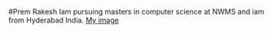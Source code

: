 #Prem Rakesh
Iam pursuing masters in computer science at NWMS and iam from Hyderabad India.
[My image](C:\Users\S565102\Desktop\webapps-repo\my2-PremRakesh\191fa04181-3.jpg)